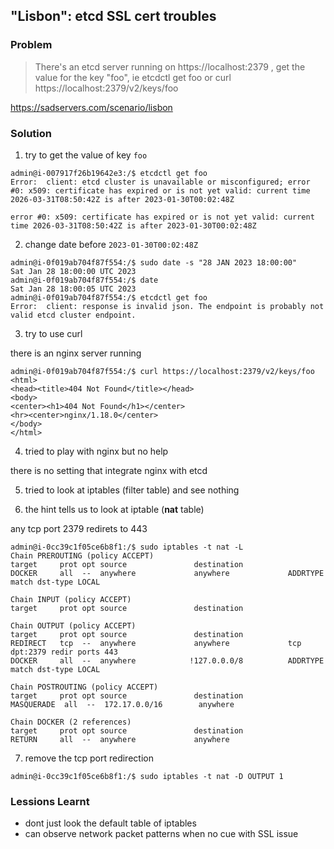 ## "Lisbon": etcd SSL cert troubles

### Problem

> There's an etcd server running on https://localhost:2379 , get the value for the key "foo", ie etcdctl get foo or curl https://localhost:2379/v2/keys/foo

https://sadservers.com/scenario/lisbon

### Solution

1. try to get the value of key `foo`

```
admin@i-007917f26b19642e3:/$ etcdctl get foo
Error:  client: etcd cluster is unavailable or misconfigured; error #0: x509: certificate has expired or is not yet valid: current time 2026-03-31T08:50:42Z is after 2023-01-30T00:02:48Z

error #0: x509: certificate has expired or is not yet valid: current time 2026-03-31T08:50:42Z is after 2023-01-30T00:02:48Z
```

2. change date before `2023-01-30T00:02:48Z`

```
admin@i-0f019ab704f87f554:/$ sudo date -s "28 JAN 2023 18:00:00"
Sat Jan 28 18:00:00 UTC 2023
admin@i-0f019ab704f87f554:/$ date
Sat Jan 28 18:00:05 UTC 2023
admin@i-0f019ab704f87f554:/$ etcdctl get foo
Error:  client: response is invalid json. The endpoint is probably not valid etcd cluster endpoint.
```

3. try to use curl

there is an nginx server running

```
admin@i-0f019ab704f87f554:/$ curl https://localhost:2379/v2/keys/foo
<html>
<head><title>404 Not Found</title></head>
<body>
<center><h1>404 Not Found</h1></center>
<hr><center>nginx/1.18.0</center>
</body>
</html>
```

4. tried to play with nginx but no help

there is no setting that integrate nginx with etcd

5. tried to look at iptables (filter table) and see nothing

6. the hint tells us to look at iptable (**nat** table)

any tcp port 2379 redirets to 443

```
admin@i-0cc39c1f05ce6b8f1:/$ sudo iptables -t nat -L
Chain PREROUTING (policy ACCEPT)
target     prot opt source               destination         
DOCKER     all  --  anywhere             anywhere             ADDRTYPE match dst-type LOCAL

Chain INPUT (policy ACCEPT)
target     prot opt source               destination         

Chain OUTPUT (policy ACCEPT)
target     prot opt source               destination         
REDIRECT   tcp  --  anywhere             anywhere             tcp dpt:2379 redir ports 443
DOCKER     all  --  anywhere            !127.0.0.0/8          ADDRTYPE match dst-type LOCAL

Chain POSTROUTING (policy ACCEPT)
target     prot opt source               destination         
MASQUERADE  all  --  172.17.0.0/16        anywhere            

Chain DOCKER (2 references)
target     prot opt source               destination         
RETURN     all  --  anywhere             anywhere
```

7. remove the tcp port redirection

```
admin@i-0cc39c1f05ce6b8f1:/$ sudo iptables -t nat -D OUTPUT 1
```

### Lessions Learnt

- dont just look the default table of iptables
- can observe network packet patterns when no cue with SSL issue
